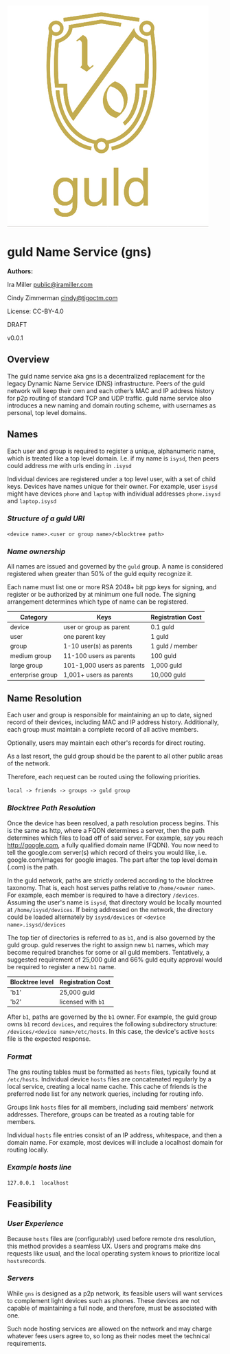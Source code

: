 

![guldlogo](https://github.com/Alexstang/branding/blob/master/Guld%20Logo.png)


# guld Name Service (gns)


__Authors:__

Ira Miller <public@iramiller.com>

Cindy Zimmerman <cindy@tigoctm.com>

License: CC-BY-4.0

DRAFT

v0.0.1



## Overview


The guld name service aka gns is a decentralized replacement for the legacy Dynamic Name Service (DNS) infrastructure. Peers of the guld network will keep their own and each other’s MAC and IP address history for p2p routing of standard TCP and UDP traffic. guld name service also introduces a new naming and domain routing scheme, with usernames as personal, top level domains.



## Names


Each user and group is required to register a unique, alphanumeric name, which is treated like a top level domain. I.e. if my name is `isysd`, then peers could address me with urls ending in `.isysd`


Individual devices are registered under a top level user, with a set of child keys. Devices have names unique for their owner. For example, user `isysd` might have devices `phone` and `laptop` with individual addresses `phone.isysd` and `laptop.isysd`


### **_Structure of a guld URI_**

`<device name>.<user or group name>/<blocktree path>`


### **_Name ownership_**

All names are issued and governed by the `guld` group. A name is considered registered when greater than 50% of the guld equity recognize it.

Each name must list one or more RSA 2048+ bit pgp keys for signing, and register or be authorized by at minimum one full node. The signing arrangement determines which type of name can be registered.


|Category|Keys|Registration Cost|
|------|------|------|
|device|user or group as parent|0.1 guld|
|user|one parent key|1 guld|
|group|1-10 user(s) as parents|1 guld / member|
|medium group|11-100 users as parents|100 guld|
|large group|101-1,000 users as parents|1,000 guld|
|enterprise group|1,001+ users as parents|10,000 guld|


## Name Resolution

Each user and group is responsible for maintaining an up to date, signed record of their devices, including MAC and IP address history. Additionally, each group must maintain a complete record of all active members.

Optionally, users may maintain each other's records for direct routing.

As a last resort, the guld group should be the parent to all other public areas of the network.

Therefore, each request can be routed using the following priorities.

`local -> friends -> groups -> guld group`


### **_Blocktree Path Resolution_**

Once the device has been resolved, a path resolution process begins. This is the same as http, where a FQDN determines a server, then the path determines which files to load off of said server. For example, say you reach http://google.com, a fully qualified domain name (FQDN). You now need to tell the google.com server(s) which record of theirs you would like, i.e. google.com/images for google images. The part after the top level domain (.com) is the path.

In the guld network, paths are strictly ordered according to the blocktree taxonomy. That is, each host serves paths relative to `/home/<owner name>`. For example, each member is required to have a directory `/devices`. Assuming the user's name is `isysd`, that directory would be locally mounted at `/home/isysd/devices`. If being addressed on the network, the directory could be loaded alternately by `isysd/devices` or `<device name>.isysd/devices`

The top tier of directories is referred to as `b1`, and is also governed by the guld group. guld reserves the right to assign new `b1` names, which may become required branches for some or all guld members. Tentatively, a suggested requirement of 25,000 guld and 66% guld equity approval would be required to register a new `b1` name.


|Blocktree level|Registration Cost|
|---------------|-----------------|
|'b1'        |       25,000 guld  |
|'b2'           |   licensed with `b1`|


After `b1`, paths are governed by the `b1` owner. For example, the guld group owns `b1` record `devices`, and requires the following subdirectory structure: `/devices/<device name>/etc/hosts`. In this case, the device's active `hosts` file is the expected response.

### **_Format_**

The gns routing tables must be formatted as `hosts` files, typically found at `/etc/hosts`. Individual device `hosts` files are concatenated regularly by a local service, creating a local name cache. This cache of friends is the preferred node list for any network queries, including for routing info.

Groups link `hosts` files for all members, including said members' network addresses. Therefore, groups can be treated as a routing table for members.

Individual `hosts` file entries consist of an IP address, whitespace, and then a domain name. For example, most devices will include a localhost domain for routing locally.
### **_Example hosts line_**

`127.0.0.1	localhost`


## Feasibility
### **_User Experience_**

Because `hosts` files are (configurably) used before remote dns resolution, this method provides a seamless UX. Users and programs make dns requests like usual, and the local operating system knows to prioritize local `hosts`records.

### **_Servers_**

While `gns` is designed as a p2p network, its feasible users will want services to complement light devices such as phones. These devices are not capable of maintaining a full node, and therefore, must be associated with one.

Such node hosting services are allowed on the network and may charge whatever fees users agree to, so long as their nodes meet the technical requirements.

